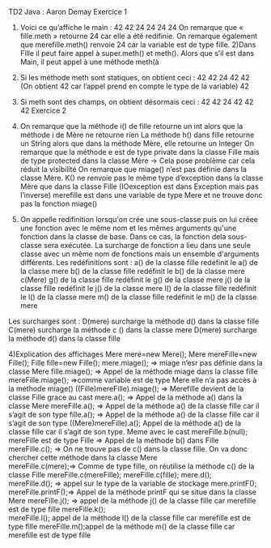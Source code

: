 TD2 Java : Aaron Demay
Exercice 1

1)	Voici ce qu’affiche le main :
42
42
24
24
24
24
On remarque que « fille.meth » retourne 24 car elle a été redifinie.
On remarque également que merefille.meth() renvoie 24 car la variable est de type fille.
2)Dans Fille il peut faire appel à super.meth() et meth(). Alors que s’il est dans Main, il peut appel à une méthode meth(à
3) Si les méthode meth sont statiques, on obtient ceci : 
42
42
24
42
42 (On obtient 42 car l’appel prend en compte le type de la variable)
42
4) Si meth sont des champs, on obtient désormais ceci :
42
42
24
42
42
42
Exercice 2

1)	On remarque que la méthode i() de fille retourne un int alors que la méthode i de Mère ne retourne rien
La méthode h() dans fille retourne un String alors que dans la méthode Mère, elle retourne un Integer
On remarque que la méthode e est de type private dans la classe Fille mais de type protected dans la classe Mère -> Cela pose problème car cela réduit la visibilité 
On remarque que miage() n’est pas définie dans la classe Mère.
K() ne renvoie pas le même type d’exception dans la classe Mère que dans la classe Fille (IOexception est dans Exception mais pas l’inverse)
merefille est dans une variable de type Mere et ne trouve donc pas la fonction miage()

3) On appelle redifinition lorsqu'on crée une sous-classe puis on lui créee une fonction avec le même nom et les mêmes arguments qu'une fonction dans la classe de base. Dans ce cas, la fonction dela sous-classe sera exécutée.
La surcharge de fonction a lieu dans une seule classe avec un même nom de fonctions mais un ensemble d'arguments différents.
Les redéfinitions sont :
a() de la classe fille redéfinit le a() de la classe mere
b() de la classe fille redéfinit le b() de la classe mere
c(Mere) 
g() de la classe fille redéfinit le g() de la classe mere
j() de la classe fille redéfinit le j() de la classe mere
l() de la classe fille redéfinit le l() de la classe mere
m() de la classe fille redéfinit le m() de la classe mere

Les surcharges sont :
D(mere) surcharge la méthode d() dans la classe fille
C(mere) surcharge la méthode  c () dans la classe mere
D(mere) surcharge la méthode d() dans la classe fille

4)Explication des affichages 
Mere mere=new Mere();
Mere mereFille=new Fille();
Fille fille=new Fille();
mere.miage();	=> miage n’esr pas définie dans la classe Mere
fille.miage(); => Appel de la méthode miage dans la classe fille
mereFille.miage(); =>comme variable est de type Mere elle n’a pas accès à la méthode miage()
((Fille)mereFille).miage(); => Merefille devient de la classe Fille grace au cast
mere.a(); => Appel de la méthode a() dans la classe Mere
mereFille.a();	=> Appel de la méthode a() de la classe fille car il s’agit de son type 
fille.a(); => Appel de la méthode a() de la classe fille car il s’agit de son type 
((Mere)mereFille).a();	Appel de la méthode a() de la classe fille car il s’agit de son type. Meme avec le cast
mereFille.b(null);  mereFille est de type Fille => Appel de la méthode b() dans Fille
mereFille.c(); => On ne trouve pas de c() dans la classe fille. On va donc chercher cette méthode dans la classe Mere	
mereFille.c(mere);=> Comme de type fille, on réutilise la méthode c() de la classe Fille
mereFille.c(mereFille); 
mereFille.c(fille); 
mere.d();	 
mereFille.d(); => appel sur le type de la variable de stockage
mere.printF();	
mereFille.printF();=> Appel de la méthode printF qui se situe dans la classe Mere
mereFille.j();	=> appel de la méthode j() de la classe fille car merefille est de type fille
mereFille.k(); 	
mereFille.l();	appel de la méthode l() de la classe fille car merefille est de type fille
mereFille.m();appel de la méthode m() de la classe fille car merefille est de type fille











